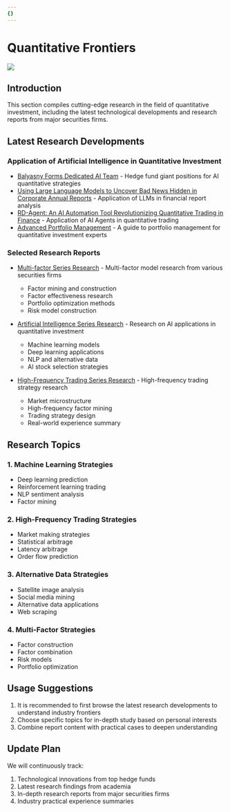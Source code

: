 ```yaml
---
{}
---
```


# Quantitative Frontiers

![](https://fastly.jsdelivr.net/gh/bucketio/img11@main/2024/10/21/1729466068183-23134fce-3131-4262-b18c-f378d71af4f6.gif)

## Introduction

This section compiles cutting-edge research in the field of quantitative investment, including the latest technological developments and research reports from major securities firms.

## Latest Research Developments

### Application of Artificial Intelligence in Quantitative Investment

- [Balyasny Forms Dedicated AI Team](./最新技术/ChatGPT-Balyasny.md) - Hedge fund giant positions for AI quantitative strategies
- [Using Large Language Models to Uncover Bad News Hidden in Corporate Annual Reports](./最新技术/llm-report.md) - Application of LLMs in financial report analysis
- [RD-Agent: An AI Automation Tool Revolutionizing Quantitative Trading in Finance](./最新技术/rd-agent.md) - Application of AI Agents in quantitative trading
- [Advanced Portfolio Management](./最新技术/Advanced%20Portfolio%20Management.md) - A guide to portfolio management for quantitative investment experts

### Selected Research Reports

- [Multi-factor Series Research](./研报精选/index.md#多因子系列) - Multi-factor model research from various securities firms
  - Factor mining and construction
  - Factor effectiveness research
  - Portfolio optimization methods
  - Risk model construction

- [Artificial Intelligence Series Research](./研报精选/index.md#人工智能系列) - Research on AI applications in quantitative investment
  - Machine learning models
  - Deep learning applications
  - NLP and alternative data
  - AI stock selection strategies

- [High-Frequency Trading Series Research](./研报精选/index.md#高频交易系列) - High-frequency trading strategy research
  - Market microstructure
  - High-frequency factor mining
  - Trading strategy design
  - Real-world experience summary

## Research Topics

### 1. Machine Learning Strategies

- Deep learning prediction
- Reinforcement learning trading
- NLP sentiment analysis
- Factor mining

### 2. High-Frequency Trading Strategies

- Market making strategies
- Statistical arbitrage
- Latency arbitrage
- Order flow prediction

### 3. Alternative Data Strategies

- Satellite image analysis
- Social media mining
- Alternative data applications
- Web scraping

### 4. Multi-Factor Strategies

- Factor construction
- Factor combination
- Risk models
- Portfolio optimization

## Usage Suggestions

1. It is recommended to first browse the latest research developments to understand industry frontiers
2. Choose specific topics for in-depth study based on personal interests
3. Combine report content with practical cases to deepen understanding

## Update Plan

We will continuously track:

1. Technological innovations from top hedge funds
2. Latest research findings from academia
3. In-depth research reports from major securities firms
4. Industry practical experience summaries